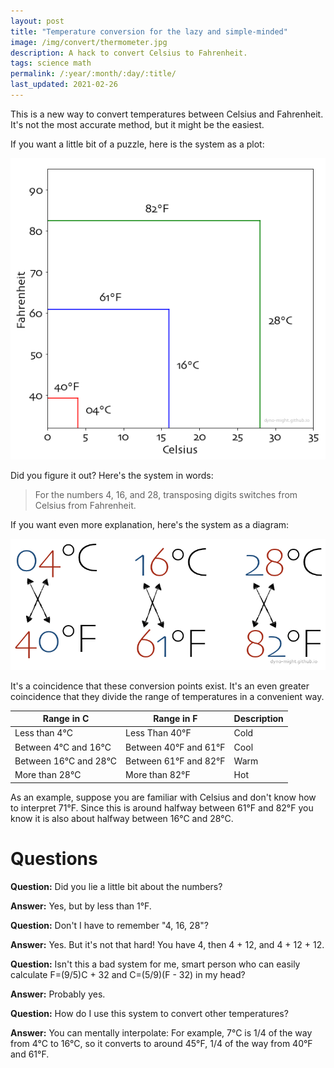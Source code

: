 ```yaml
---
layout: post
title: "Temperature conversion for the lazy and simple-minded"
image: /img/convert/thermometer.jpg
description: A hack to convert Celsius to Fahrenheit.
tags: science math
permalink: /:year/:month/:day/:title/
last_updated: 2021-02-26
---
```


This is a new way to convert temperatures between Celsius and Fahrenheit. It's not the most accurate method, but it might be the easiest.

If you want a little bit of a puzzle, here is the system as a plot:

![conversion as lines](/img/convert/convert.png)

Did you figure it out? Here's the system in words:

> For the numbers 4, 16, and 28, transposing digits switches from Celsius from Fahrenheit.

If you want even more explanation, here's the system as a diagram:

![conversion as transposition](/img/convert/transpose.png)

It's a coincidence that these conversion points exist. It's an even greater coincidence that they divide the range of temperatures in a convenient way.

Range in C | Range in F | Description
-|-|-
Less than 4°C | Less Than 40°F | Cold
Between 4°C and 16°C | Between 40°F and 61°F | Cool
Between 16°C and 28°C | Between 61°F and 82°F | Warm
More than 28°C | More than 82°F | Hot

As an example, suppose you are familiar with Celsius and don't know how to interpret 71°F. Since this is around halfway between 61°F and 82°F you know it is also about halfway between 16°C and 28°C.

# Questions

**Question:** Did you lie a little bit about the numbers?

**Answer:** Yes, but by less than 1°F.

**Question:** Don't I have to remember "4, 16, 28"?

**Answer:** Yes. But it's not that hard! You have 4, then 4 + 12, and 4 + 12 + 12.

**Question:** Isn't this a bad system for me, smart person who can easily calculate F=(9/5)C + 32 and C=(5/9)(F - 32) in my head?

**Answer:** Probably yes.

**Question:** How do I use this system to convert other temperatures?

**Answer:** You can mentally interpolate: For example, 7°C is 1/4 of the way from 4°C to 16°C, so it converts to around 45°F, 1/4 of the way from 40°F and 61°F.
